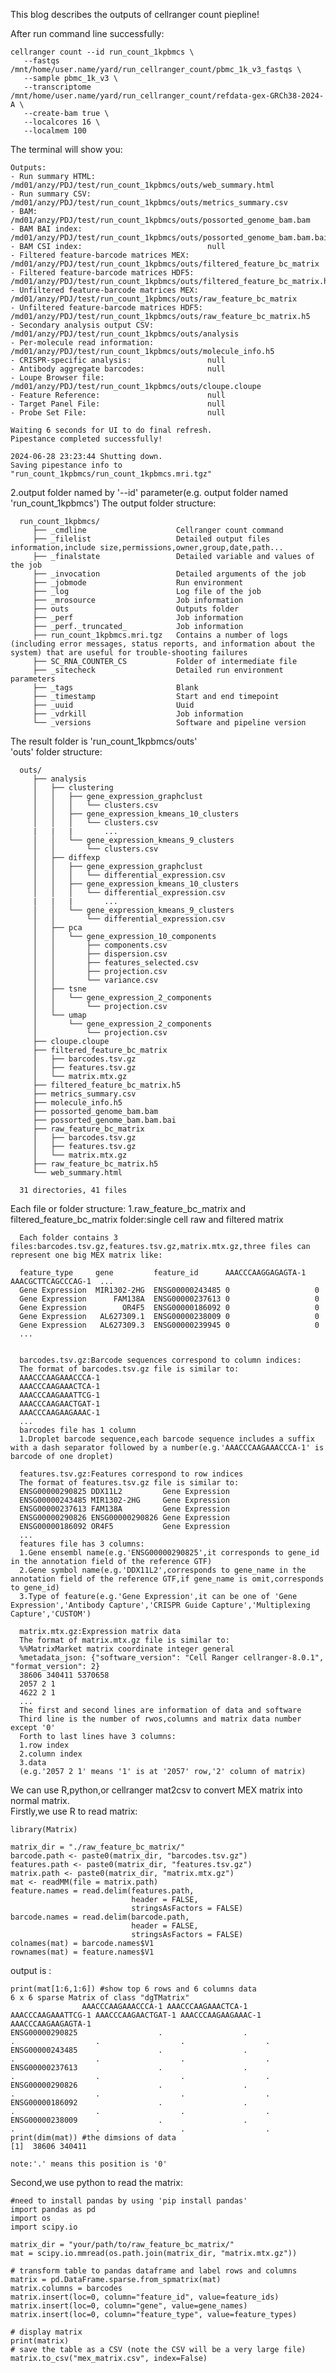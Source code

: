 This blog describes the outputs of cellranger count piepline!  

After run command line successfully:  
~~~
cellranger count --id run_count_1kpbmcs \
   --fastqs /mnt/home/user.name/yard/run_cellranger_count/pbmc_1k_v3_fastqs \
   --sample pbmc_1k_v3 \
   --transcriptome /mnt/home/user.name/yard/run_cellranger_count/refdata-gex-GRCh38-2024-A \
   --create-bam true \
   --localcores 16 \
   --localmem 100
~~~

The terminal will show you:
~~~
Outputs:
- Run summary HTML:                         /md01/anzy/PDJ/test/run_count_1kpbmcs/outs/web_summary.html
- Run summary CSV:                          /md01/anzy/PDJ/test/run_count_1kpbmcs/outs/metrics_summary.csv
- BAM:                                      /md01/anzy/PDJ/test/run_count_1kpbmcs/outs/possorted_genome_bam.bam
- BAM BAI index:                            /md01/anzy/PDJ/test/run_count_1kpbmcs/outs/possorted_genome_bam.bam.bai
- BAM CSI index:                            null
- Filtered feature-barcode matrices MEX:    /md01/anzy/PDJ/test/run_count_1kpbmcs/outs/filtered_feature_bc_matrix
- Filtered feature-barcode matrices HDF5:   /md01/anzy/PDJ/test/run_count_1kpbmcs/outs/filtered_feature_bc_matrix.h5
- Unfiltered feature-barcode matrices MEX:  /md01/anzy/PDJ/test/run_count_1kpbmcs/outs/raw_feature_bc_matrix
- Unfiltered feature-barcode matrices HDF5: /md01/anzy/PDJ/test/run_count_1kpbmcs/outs/raw_feature_bc_matrix.h5
- Secondary analysis output CSV:            /md01/anzy/PDJ/test/run_count_1kpbmcs/outs/analysis
- Per-molecule read information:            /md01/anzy/PDJ/test/run_count_1kpbmcs/outs/molecule_info.h5
- CRISPR-specific analysis:                 null
- Antibody aggregate barcodes:              null
- Loupe Browser file:                       /md01/anzy/PDJ/test/run_count_1kpbmcs/outs/cloupe.cloupe
- Feature Reference:                        null
- Target Panel File:                        null
- Probe Set File:                           null

Waiting 6 seconds for UI to do final refresh.
Pipestance completed successfully!

2024-06-28 23:23:44 Shutting down.
Saving pipestance info to "run_count_1kpbmcs/run_count_1kpbmcs.mri.tgz"
~~~

2.output folder named by '--id' parameter(e.g. output folder named 'run_count_1kpbmcs')
The output folder structure:

      run_count_1kpbmcs/
         ├── _cmdline                    Cellranger count command
         ├── _filelist                   Detailed output files information,include size,permissions,owner,group,date,path...
         ├── _finalstate                 Detailed variable and values of the job
         ├── _invocation                 Detailed arguments of the job
         ├── _jobmode                    Run environment
         ├── _log                        Log file of the job
         ├── _mrosource                  Job information
         ├── outs                        Outputs folder
         ├── _perf                       Job information
         ├── _perf._truncated_           Job information
         ├── run_count_1kpbmcs.mri.tgz   Contains a number of logs (including error messages, status reports, and information about the system) that are useful for trouble-shooting failures
         ├── SC_RNA_COUNTER_CS           Folder of intermediate file
         ├── _sitecheck                  Detailed run environment parameters
         ├── _tags                       Blank
         ├── _timestamp                  Start and end timepoint
         ├── _uuid                       Uuid
         ├── _vdrkill                    Job information
         └── _versions                   Software and pipeline version

The result folder is 'run_count_1kpbmcs/outs'  
'outs' folder structure:  

      outs/
         ├── analysis
         │   ├── clustering
         │   │   ├── gene_expression_graphclust
         │   │   │   └── clusters.csv
         │   │   ├── gene_expression_kmeans_10_clusters
         │   │   │   └── clusters.csv
         |   |   |       ...
         │   │   └── gene_expression_kmeans_9_clusters
         │   │       └── clusters.csv
         │   ├── diffexp
         │   │   ├── gene_expression_graphclust
         │   │   │   └── differential_expression.csv
         │   │   ├── gene_expression_kmeans_10_clusters
         │   │   │   └── differential_expression.csv
         |   |   |       ...
         │   │   └── gene_expression_kmeans_9_clusters
         │   │       └── differential_expression.csv
         │   ├── pca
         │   │   └── gene_expression_10_components
         │   │       ├── components.csv
         │   │       ├── dispersion.csv
         │   │       ├── features_selected.csv
         │   │       ├── projection.csv
         │   │       └── variance.csv
         │   ├── tsne
         │   │   └── gene_expression_2_components
         │   │       └── projection.csv
         │   └── umap
         │       └── gene_expression_2_components
         │           └── projection.csv
         ├── cloupe.cloupe
         ├── filtered_feature_bc_matrix
         │   ├── barcodes.tsv.gz
         │   ├── features.tsv.gz
         │   └── matrix.mtx.gz
         ├── filtered_feature_bc_matrix.h5
         ├── metrics_summary.csv
         ├── molecule_info.h5
         ├── possorted_genome_bam.bam
         ├── possorted_genome_bam.bam.bai
         ├── raw_feature_bc_matrix
         │   ├── barcodes.tsv.gz
         │   ├── features.tsv.gz
         │   └── matrix.mtx.gz
         ├── raw_feature_bc_matrix.h5
         └── web_summary.html

      31 directories, 41 files

Each file or folder structure:
1.raw_feature_bc_matrix and filtered_feature_bc_matrix folder:single cell raw and filtered matrix

      Each folder contains 3 files:barcodes.tsv.gz,features.tsv.gz,matrix.mtx.gz,three files can represent one big MEX matrix like:
      
      feature_type     gene         feature_id      AAACCCAAGGAGAGTA-1  AAACGCTTCAGCCCAG-1  ...
      Gene Expression  MIR1302-2HG  ENSG00000243485 0                   0
      Gene Expression      FAM138A  ENSG00000237613 0                   0
      Gene Expression        OR4F5  ENSG00000186092 0                   0
      Gene Expression   AL627309.1  ENSG00000238009 0                   0
      Gene Expression   AL627309.3  ENSG00000239945 0                   0
      ...


      barcodes.tsv.gz:Barcode sequences correspond to column indices:
      The format of barcodes.tsv.gz file is similar to:
      AAACCCAAGAAACCCA-1
      AAACCCAAGAAACTCA-1
      AAACCCAAGAAATTCG-1
      AAACCCAAGAACTGAT-1
      AAACCCAAGAAGAAAC-1
      ...
      barcodes file has 1 column
      1.Droplet barcode sequence,each barcode sequence includes a suffix with a dash separator followed by a number(e.g.'AAACCCAAGAAACCCA-1' is barcode of one droplet)

      features.tsv.gz:Features correspond to row indices
      The format of features.tsv.gz file is similar to:
      ENSG00000290825 DDX11L2         Gene Expression
      ENSG00000243485 MIR1302-2HG     Gene Expression
      ENSG00000237613 FAM138A         Gene Expression
      ENSG00000290826 ENSG00000290826 Gene Expression
      ENSG00000186092 OR4F5           Gene Expression
      ...
      features file has 3 columns:
      1.Gene ensembl name(e.g.'ENSG00000290825',it corresponds to gene_id in the annotation field of the reference GTF)
      2.Gene symbol name(e.g.'DDX11L2',corresponds to gene_name in the annotation field of the reference GTF,if gene_name is omit,corresponds to gene_id)
      3.Type of feature(e.g.'Gene Expression',it can be one of 'Gene Expression','Antibody Capture','CRISPR Guide Capture','Multiplexing Capture','CUSTOM')

      matrix.mtx.gz:Expression matrix data
      The format of matrix.mtx.gz file is similar to:
      %%MatrixMarket matrix coordinate integer general
      %metadata_json: {"software_version": "Cell Ranger cellranger-8.0.1", "format_version": 2}
      38606 340411 5370658
      2057 2 1
      4622 2 1
      ...
      The first and second lines are information of data and software
      Third line is the number of rwos,columns and matrix data number except '0'
      Forth to last lines have 3 columns:
      1.row index
      2.column index
      3.data
      (e.g.'2057 2 1' means '1' is at '2057' row,'2' column of matrix)

We can use R,python,or cellranger mat2csv to convert MEX matrix into normal matrix.  
Firstly,we use R to read matrix:
~~~{R}
library(Matrix)

matrix_dir = "./raw_feature_bc_matrix/"
barcode.path <- paste0(matrix_dir, "barcodes.tsv.gz")
features.path <- paste0(matrix_dir, "features.tsv.gz")
matrix.path <- paste0(matrix_dir, "matrix.mtx.gz")
mat <- readMM(file = matrix.path)
feature.names = read.delim(features.path,
                           header = FALSE,
                           stringsAsFactors = FALSE)
barcode.names = read.delim(barcode.path,
                           header = FALSE,
                           stringsAsFactors = FALSE)
colnames(mat) = barcode.names$V1
rownames(mat) = feature.names$V1
~~~

output is :
~~~{R}
print(mat[1:6,1:6]) #show top 6 rows and 6 columns data
6 x 6 sparse Matrix of class "dgTMatrix"
                AAACCCAAGAAACCCA-1 AAACCCAAGAAACTCA-1 AAACCCAAGAAATTCG-1 AAACCCAAGAACTGAT-1 AAACCCAAGAAGAAAC-1 AAACCCAAGAAGAGTA-1
ENSG00000290825                  .                  .                  .                  .                  .                  .
ENSG00000243485                  .                  .                  .                  .                  .                  .
ENSG00000237613                  .                  .                  .                  .                  .                  .
ENSG00000290826                  .                  .                  .                  .                  .                  .
ENSG00000186092                  .                  .                  .                  .                  .                  .
ENSG00000238009                  .                  .                  .                  .                  .                  .
print(dim(mat)) #the dimsions of data
[1]  38606 340411

note:'.' means this position is '0'
~~~

Second,we use python to read the matrix:
~~~{python}
#need to install pandas by using 'pip install pandas'
import pandas as pd
import os
import scipy.io

matrix_dir = "your/path/to/raw_feature_bc_matrix/"
mat = scipy.io.mmread(os.path.join(matrix_dir, "matrix.mtx.gz"))

# transform table to pandas dataframe and label rows and columns
matrix = pd.DataFrame.sparse.from_spmatrix(mat)
matrix.columns = barcodes
matrix.insert(loc=0, column="feature_id", value=feature_ids)
matrix.insert(loc=0, column="gene", value=gene_names)
matrix.insert(loc=0, column="feature_type", value=feature_types)
 
# display matrix
print(matrix)
# save the table as a CSV (note the CSV will be a very large file)
matrix.to_csv("mex_matrix.csv", index=False)
~~~
      







